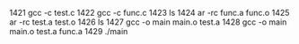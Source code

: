  1421  gcc -c test.c 
 1422  gcc -c func.c
 1423  ls
 1424  ar -rc func.a func.o
 1425  ar -rc test.a test.o
 1426  ls
 1427  gcc -o main main.o test.a
 1428  gcc -o main main.o test.a func.a
 1429  ./main 
